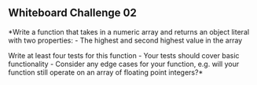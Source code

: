 ## Whiteboard Challenge 02

*Write a function that takes in a numeric array and returns an object literal with two properties: - The highest and second highest value in the array

Write at least four tests for this function - Your tests should cover basic functionality - Consider any edge cases for your function, e.g. will your function still operate on an array of floating point integers?*
